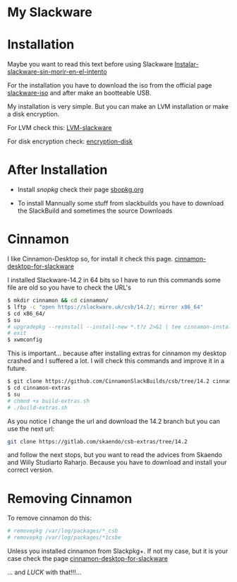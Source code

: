 # My Slackware

# Installation

Maybe you want to read this text before using Slackware [Instalar-slackware-sin-morir-en-el-intento](https://www.ochobitshacenunbyte.com/2015/11/18/instalar-slackware-sin-morir-intento/
)

For the installation you have to download the iso from the official page
[slackware-iso](https://mirrors.slackware.com/slackware/slackware-iso/
)
and after make an bootteable USB.

My installation is very simple. But you can make an LVM installation or make
a disk encryption.

For LVM check this: [LVM-slackware](http://www.slackware.com/~alien/archive/13.1/README_LVM.TXT)

For disk encryption check: [encryption-disk](https://blog.darknedgy.net/technology/2014/07/27/1/)

# After Installation

- Install *snopkg* check their page [sbopkg.org](https://sbopkg.org/downloads.php)

- To install Mannually some stuff from slackbuilds you have to download the 
SlackBuild and sometimes the source Downloads

# Cinnamon

I like Cinnamon-Desktop so, for install it check this page.
[cinnamon-desktop-for-slackware](https://edpsblog.wordpress.com/2017/11/04/how-to-cinnamon-no-slackware/)

I installed Slackware-14.2 in 64 bits so I have to run this commands
some file are old so you have to check the URL's 

```bash
$ mkdir cinnamon && cd cinnamon/
$ lftp -c "open https://slackware.uk/csb/14.2/; mirror x86_64"
$ cd x86_64/
$ su
# upgradepkg --reinstall --install-new *.t?z 2>&1 | tee cinnamon-install.log
# exit
$ xwmconfig
``` 

This is important... because after installing extras for cinnamon my 
desktop crashed and I suffered a lot.
I will check this commands and improve it in a future.

```bash
$ git clone https://github.com/CinnamonSlackBuilds/csb/tree/14.2 cinnamon-extras
$ cd cinnamon-extras
$ su
# chmod +x build-extras.sh
# ./build-extras.sh
```

As you notice I change the url and download the 14.2 branch
but you can use the next url:

```bash
git clone https://gitlab.com/skaendo/csb-extras/tree/14.2 
```

and follow the next stops, but you want to read the advices from Skaendo
and Willy Studiarto Raharjo. Because you have to download and install your
correct version.

# Removing Cinnamon

To remove cinnamon do this:

```bash
# removepkg /var/log/packages/*_csb
# removepkg /var/log/packages/*1csbe
``` 

Unless you installed cinnamon from Slackpkg+. If not my case, but it is your case check the page 
[cinnamon-desktop-for-slackware](https://edpsblog.wordpress.com/2017/11/04/how-to-cinnamon-no-slackware/)

... and *LUCK* with that!!!...


